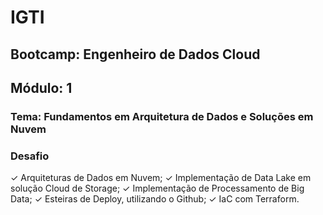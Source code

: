# IGTI
## Bootcamp: Engenheiro de Dados Cloud

## Módulo: 1
### Tema: Fundamentos em Arquitetura de Dados e Soluções em Nuvem

### Desafio

✓ Arquiteturas de Dados em Nuvem;
✓ Implementação de Data Lake em solução Cloud de Storage;
✓ Implementação de Processamento de Big Data;
✓ Esteiras de Deploy, utilizando o Github;
✓ IaC com Terraform.
